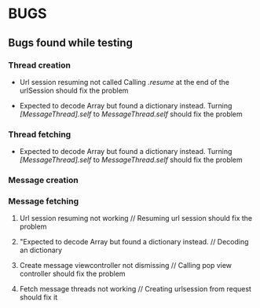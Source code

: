 
# BUGS 

## Bugs found while testing 

### Thread creation 

* Url session resuming not called
Calling *.resume* at the end of the urlSession should fix the problem 

* Expected to decode Array<Any> but found a dictionary instead.
Turning *[MessageThread].self* to *MessageThread.self* should fix the problem 


### Thread fetching 

* Expected to decode Array<Any> but found a dictionary instead.
Turning *[MessageThread].self* to *MessageThread.self* should fix the problem


### Message creation 

### Message fetching 

1. Url session resuming not working 
// Resuming url session should fix the problem 

2. "Expected to decode Array<Any> but found a dictionary instead.
// Decoding an dictionary

2. Create message viewcontroller not dismissing 
// Calling pop view controller should fix the problem

3. Fetch message threads not working 
// Creating urlsession from request should fix it 

